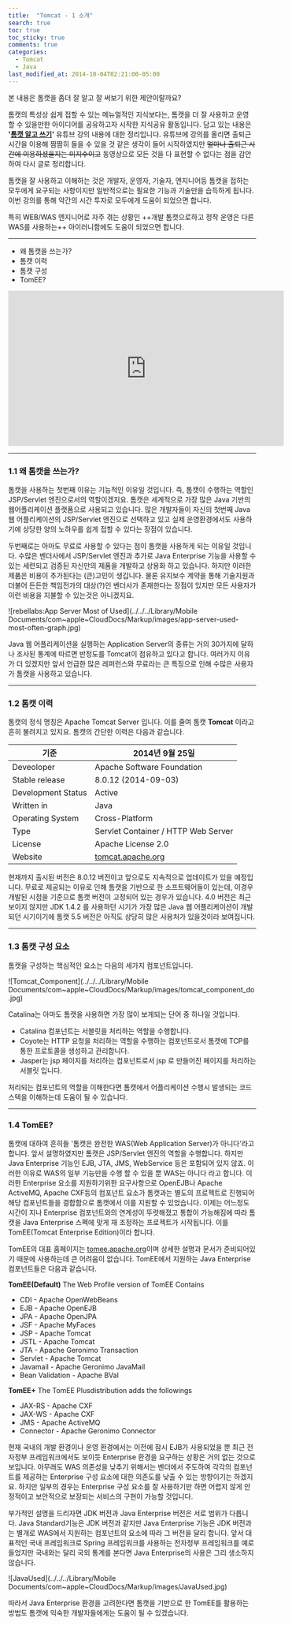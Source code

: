 ```yaml
---
title:  "Tomcat - 1 소개"
search: true
toc: true
toc_sticky: true
comments: true
categories: 
  - Tomcat
  - Java
last_modified_at: 2014-10-04T02:21:00-05:00
---
```


본 내용은 톰캣을 좀더 잘 알고 잘 써보기 위한 제안이랄까요?

톰캣의 특성상 쉽게 접할 수 있는 메뉴얼적인 지식보다는, 톰캣을 더 잘 사용하고 운영 할 수 있을만한 아이디어를 공유하고자 시작한 지식공유 활동입니다. 담고 있는 내용은 **'[톰캣 알고 쓰기](http://www.youtube.com/playlist?list=PLQUXE_kb6KOj0mvxoAGrz3FT9EDL3fa1z)'** 유튜브 강의 내용에 대한 정리입니다. 유튜브에 강의를 올리면 출퇴근 시간을 이용해 짬짬히 들을 수 있을 것 같은 생각이 들어 시작하였지만 ~~얼마나 출퇴근 시간에 이용하셨을지는 미지수이고~~ 동영상으로 모든 것을 다 표현할 수 없다는 점을 감안하여 다시 글로 정리합니다.

톰캣을 잘 사용하고 이해하는 것은 개발자, 운영자, 기술자, 엔지니어등 톰캣을 접하는 모두에게 요구되는 사항이지만 일반적으로는 필요한 기능과 기술만을 습득하게 됩니다. 이번 강의를 통해 약간의 시간 투자로 모두에게 도움이 되었으면 합니다.

특히 WEB/WAS 엔지니어로 자주 겪는 상황인 ++개발 톰캣으로하고 정작 운영은 다른 WAS를 사용하는++ 아이러니함에도 도움이 되었으면 합니다.

---

- 왜 톰캣을 쓰는가?
- 톰캣 이력
- 톰캣 구성
- TomEE?

<iframe width="560" height="315" src="https://www.youtube.com/embed/P3H-7G_Y3rI" frameborder="0" allow="accelerometer; autoplay; encrypted-media; gyroscope; picture-in-picture" allowfullscreen></iframe>

- - -

### 1.1 왜 톰캣을 쓰는가?
톰캣을 사용하는 첫번째 이유는 기능적인 이유일 것입니다. 즉, 톰캣이 수행하는 역할인 JSP/Servlet 엔진으로서의 역할이겠지요. 톰캣은 세계적으로 가장 많은 Java 기반의 웹어플리케이션 플랫폼으로 사용되고 있습니다. 많은 개발자들이 자신의 첫번째 Java 웹 어플리케이션의 JSP/Servlet 엔진으로 선택하고 있고 실제 운영환경에서도 사용하기에 상당한 양의 노하우를 쉽게 접할 수 있다는 장점이 있습니다.

두번째로는 아마도 무료로 사용할 수 있다는 점이 톰캣을 사용하게 되는 이유일 것입니다. 수많은 벤더사에서 JSP/Servlet 엔진과 추가로 Java Enterprise 기능을 사용할 수 있는 세련되고 검증된 자신만의 제품을 개발하고 상용화 하고 있습니다. 하지만 이러한 제품은 비용이 추가된다는 (큰)고민이 생깁니다. 물론 유지보수 계약을 통해 기술지원과 더불어 든든한 책임전가의 대상(?)인 벤더사가 존재한다는 장점이 있지만 모든 사용자가 이런 비용을 지불할 수 있는것은 아니겠지요.

![rebellabs:App Server Most of Used](../../../Library/Mobile Documents/com~apple~CloudDocs/Markup/images/app-server-used-most-often-graph.jpg)


Java 웹 어플리케이션을 실행하는 Application Server의 종류는 거의 30가지에 달하나 조사된 통계에 따르면 반정도를 Tomcat이 점유하고 있다고 합니다. 여러가지 이유가 더 있겠지만 앞서 언급한 많은 레퍼런스와 무료라는 큰 특징으로 인해 수많은 사용자가 톰캣을 사용하고 있습니다.

- - -

### 1.2 톰캣 이력
톰캣의 정식 명칭은 Apache Tomcat Server 입니다. 이를 줄여 톰캣 **Tomcat** 이라고 흔히 불려지고 있지요. 톰캣의 간단한 이력은 다음과 같습니다.

| 기준               | 2014년 9월 25일                        |
| ------------------ | -------------------------------------- |
| Deveoloper         | Apache Software Foundation             |
| Stable release     | 8.0.12 (2014-09-03)                    |
| Development Status | Active                                 |
| Written in         | Java                                   |
| Operating System   | Cross-Platform                         |
| Type               | Servlet Container / HTTP Web Server    |
| License            | Apache License 2.0                     |
| Website            | [tomcat.apache.org](tomcat.apache.org) |

현재까지 출시된 버전은 8.0.12 버전이고 앞으로도 지속적으로 업데이트가 있을 예정입니다. 무료로 제공되는 이유로 인해 톰캣을 기반으로 한 소프트웨어들이 있는데, 이경우 개발된 시점을 기준으로 톰캣 버전이 고정되어 있는 경우가 있습니다. 4.0 버전은 최근 보이지 않지만 JDK 1.4.2 를 사용하던 시기가 가장 많은 Java 웹 어플리케이션이 개발되던 시기이기에 톰캣 5.5 버전은 아직도 상당히 많은 사용처가 있을것이라 보여집니다.

- - -

### 1.3 톰캣 구성 요소
톰캣을 구성하는 핵심적인 요소는 다음의 세가지 컴포넌트입니다.

![Tomcat_Component](../../../Library/Mobile Documents/com~apple~CloudDocs/Markup/images/tomcat_component_do.jpg)

Catalina는 아마도 톰캣을 사용하면 가장 많이 보게되는 단어 중 하나일 것입니다.

- Catalina 컴포넌트는 서블릿을 처리하는 역할을 수행합니다.
- Coyote는 HTTP 요청을 처리하는 역할을 수행하는 컴포넌트로서 톰캣에 TCP를 통한 프로토콜을 생성하고 관리합니다.
- Jasper는 jsp 페이지를 처리하는 컴포넌트로서 jsp 로 만들어진 페이지를 처리하는 서블릿 입니다.

처리되는 컴포넌트의 역할을 이해한다면 톰캣에서 어플리케이션 수행시 발생되는 코드 스텍을 이해하는데 도움이 될 수 있습니다.

- - -

### 1.4 TomEE?
톰캣에 대하여 흔히들 '톰캣은 완전한 WAS(Web Application Server)가 아니다'라고 합니다. 앞서 설명하였지만 톰캣은 JSP/Servlet 엔진의 역할을 수행합니다. 하지만 Java Enterprise 기능인 EJB, JTA, JMS, WebService 등은 포함되어 있지 않죠. 이러한 이유로 WAS의 일부 기능만을 수행 할 수 있을 뿐 WAS는 아니다 라고 합니다. 이러한 Enterprise 요소를 지원하기위한 요구사항으로 OpenEJB나 Apache ActiveMQ, Apache CXF등의 컴포넌트 요소가 톰캣과는 별도의 프로젝트로 진행되어 해당 컴포넌트들을 결합함으로 톰캣에서 이를 지원할 수 있었습니다. 이제는 어느정도 시간이 지나 Enterprise 컴포넌트와의 연계성이 뚜렷해졌고 통합이 가능해짐에 따라 톰캣을 Java Enterprise 스펙에 맞게 재 조정하는 프로젝트가 시작됩니다. 이를 TomEE(Tomcat Enterprise Edition)이라 합니다.

TomEE의 대표 홈페이지는 [tomee.apache.org](http://tomee.apache.org)이며 상세한 설명과 문서가 준비되어있기 때문에 사용하는데 큰 어려움이 없습니다. TomEE에서 지원하는 Java Enterprise 컴포넌트들은 다음과 같습니다.

**TomEE(Default)**
The Web Profile version of TomEE Contains

- CDI - Apache OpenWebBeans
- EJB - Apache OpenEJB
- JPA - Apache OpenJPA
- JSF - Apache MyFaces
- JSP - Apache Tomcat
- JSTL - Apache Tomcat
- JTA - Apache Geronimo Transaction
- Servlet - Apache Tomcat
- Javamail - Apache Geronimo JavaMail
- Bean Validation - Apache BVal

**TomEE+** 
The TomEE Plusdistribution adds the followings

- JAX-RS - Apache CXF
- JAX-WS - Apache CXF
- JMS - Apache ActiveMQ
- Connector - Apache Geronimo Connector

현재 국내의 개발 환경이나 운영 환경에서는 이전에 잠시 EJB가 사용되었을 뿐 최근 전자정부 프레임워크에서도 보이듯 Enterprise 환경을 요구하는 상황은 거의 없는 것으로 보입니다. 아무래도 WAS 의존성을 낮추기 위해서는 벤더에서 주도하여 각각의 컴포넌트를 제공하는 Enterprise 구성 요소에 대한 의존도를 낮출 수 있는 방향이기는 하겠지요. 하지만 일부의 경우는 Enterprise 구성 요소를 잘 사용하기만 하면 어렵지 않게 안정적이고 보안적으로 보장되는 서비스의 구현이 가능할 것입니다.

부가적인 설명을 드리자면 JDK 버전과 Java Enterprise 버전은 서로 범위가 다릅니다. Java Standard기능은 JDK 버전과 같지만 Java Enterprise 기능은 JDK 버전과는 별개로 WAS에서 지원하는 컴포넌트의 요소에 따라 그 버전을 달리 합니다. 앞서 대표적인 국내 프레임워크로 Spring 프레임워크를 사용하는 전자정부 프레임워크를 예로 들었지만 국내와는 달리 국외 통계를 본다면 Java Enterprise의 사용은 그리 생소하지 않습니다.

![JavaUsed](../../../Library/Mobile Documents/com~apple~CloudDocs/Markup/images/JavaUsed.jpg)

따라서 Java Enterprise 환경을 고려한다면 톰캣을 기반으로 한 TomEE를 활용하는 방법도 톰캣에 익숙한 개발자들에게는 도움이 될 수 있겠습니다.
